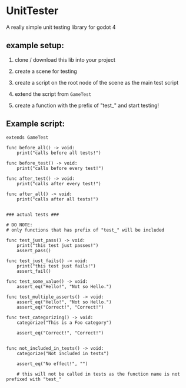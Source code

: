 # UnitTester
A really simple unit testing library for godot 4

## example setup:
1. clone / download this lib into your project

2. create a scene for testing

3. create a script on the root node of the scene as the main test script

4. extend the script from `GameTest`

5. create a function with the prefix of "test_" and start testing!


## Example script:

```gdscript
extends GameTest

func before_all() -> void:
	print("calls before all tests!")

func before_test() -> void:
	print("calls before every test!")

func after_test() -> void:
	print("calls after every test!")

func after_all() -> void:
	print("calls after all tests!")


### actual tests ###

# DO NOTE:
# only functions that has prefix of "test_" will be included

func test_just_pass() -> void:
	print("this test just passes!")
	assert_pass()

func test_just_fails() -> void:
	print("this test just fails!")
	assert_fail()

func test_some_value() -> void:
	assert_eq("Hello!", "Not so Hello.")

func test_multiple_asserts() -> void:
	assert_eq("Hello!", "Not so Hello.")
	assert_eq("Correct!", "Correct!")

func test_categorizing() -> void:
	categorize("This is a Foo category")
	
	assert_eq("Correct!", "Correct!")


func not_included_in_tests() -> void:
	categorize("Not included in tests")
	
	assert_eq("No effect!", "")
	
	# this will not be called in tests as the function name is not prefixed with "test_"

```
